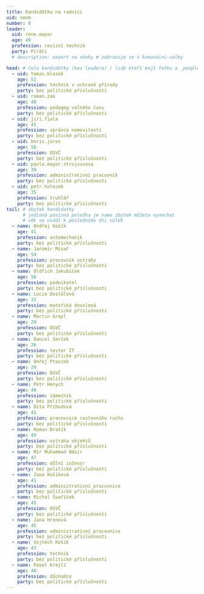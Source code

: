 ```yaml
---
title: Kandidátka na radnici
uid: nmnm
number: 0
leader:
  uid: rene.mayer
  age: 49
  profession: revizní technik
  party: Piráti
  # description: expert na skoky # zobrazuje se v komunalni-volby

head: # čelo kandidátky (bez leadera) / lidé kteří mají fotku a _people/jmeno.md
  - uid: tomas.blazek
    age: 51
    profession: technik v ochraně přírody
    party: bez politické příslušnosti
  - uid: roman.zak
    age: 40
    profession: pedagog volného času
    party: bez politické příslušnosti
  - uid: jiri.fiala
    age: 41
    profession: správce nemovitostí
    party: bez politické příslušnosti
  - uid: boris.jaros
    age: 56
    profession: OSVČ
    party: bez politické příslušnosti
  - uid: pavla.mayer.strojvusova
    age: 39
    profession: administrativní pracovník
    party: bez politické příslušnosti
  - uid: petr.holecek
    age: 35
    profession: truhlář
    party: bez politické příslušnosti
tail: # zbytek kandidatky
      # jedinná povinná položka je name zbytek můžete vynechat
      # věk se uvádí k poslednímu dni voleb
  - name: Ondřej Košík
    age: 41
    profession: automechanik
    party: bez politické příslušnosti
  - name: Jaromír Misař
    age: 54
    profession: pracovník ostrahy
    party: bez politické příslušnosti
  - name: Oldřich Jakubíček
    age: 56
    profession: podnikatel
    party: bez politické příslušnosti
  - name: Lucie Dostálová
    age: 32
    profession: mateřská dovolená
    party: bez politické příslušnosti
  - name: Martin Grepl
    age: 29
    profession: OSVČ
    party: bez politické příslušnosti
  - name: Daniel Smrček
    age: 26
    profession: tester IT
    party: bez politické příslušnosti 
  - name: Onřej Ptaszek
    age: 29
    profession: OSVČ
    party: bez politické příslušnosti
  - name: Petr Henych
    age: 48
    profession: zámečník
    party: bez politické příslušnosti
  - name: Dita Příhodová
    age: 41
    profession: pracovnice cestovního ruchu
    party: bez politické příslušnosti 
  - name: Roman Brašík
    age: 49
    profession: ostraha objektů
    party: bez politické příslušnosti
  - name: Mir Muhammad Násir
    age: 47
    profession: důlní inženýr
    party: bez politické příslušnosti
  - name: Jana Košíková
    age: 41
    profession: administrativní pracovnice
    party: bez politické příslušnosti
  - name: Michal Švaříček
    age: 45
    profession: OSVČ
    party: bez politické příslušnosti
  - name: Jana Hronová
    age: 45
    profession: administrativní pracovnice
    party: bez politické příslušnosti
  - name: Vojtěch Košík
    age: 43
    profession: technik
    party: bez politické příslušnosti
  - name: Pavel Krejčí
    age: 48
    profession: důchodce
    party: bez politické příslušnosti
---
```

